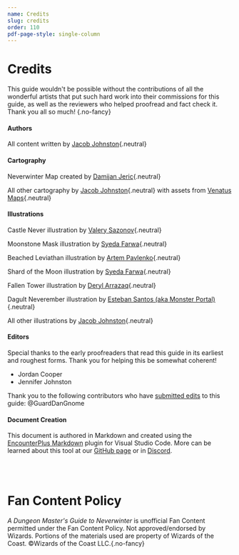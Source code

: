 ```yaml
---
name: Credits
slug: credits
order: 110
pdf-page-style: single-column
---
```


# Credits

This guide wouldn't be possible without the contributions of all the wonderful artists that put such hard work into their commissions for this guide, as well as the reviewers who helped proofread and fact check it. Thank you all so much! {.no-fancy}

#### Authors

All content written by [Jacob Johnston](https://inchoatethoughts.com){.neutral}

#### Cartography

Neverwinter Map created by [Damijan Jeric](https://www.fiverr.com/damijan){.neutral}

All other cartography by [Jacob Johnston](https://inchoatethoughts.com){.neutral} with assets from [Venatus Maps](https://www.venatusmaps.com){.neutral}

#### Illustrations

Castle Never illustration by [Valery Sazonov](https://www.fiverr.com/valeryse){.neutral}

Moonstone Mask illustration by [Syeda Farwa](https://www.fiverr.com/syedafarrwa){.neutral}

Beached Leviathan illustration by [Artem Pavlenko](https://www.fiverr.com/skiho_){.neutral}

Shard of the Moon illustration by [Syeda Farwa](https://www.fiverr.com/syedafarrwa){.neutral}

Fallen Tower illustration by [Deryl Arrazaq](https://www.fiverr.com/derylarrazaq){.neutral}

Dagult Neverember illustration by [Esteban Santos (aka Monster Portal)](https://www.patreon.com/monsterportal){.neutral}

All other illustrations by [Jacob Johnston](https://inchoatethoughts.com){.neutral}

#### Editors

Special thanks to the early proofreaders that read this guide in its earliest and roughest forms. Thank you for helping this be somewhat coherent!
- Jordan Cooper
- Jennifer Johnston

Thank you to the following contributors who have [submitted edits](https://github.com/jacobjohnston/neverwinterguide) to this guide: @GuardDanGnome

#### Document Creation
This document is authored in Markdown and created using the [EncounterPlus Markdown](https://marketplace.visualstudio.com/items?itemName=JacobJohnston.encounterplus-markdown) plugin for Visual Studio Code. More can be learned about this tool at our [GitHub page](https://github.com/encounterplus/module-packer) or in [Discord](https://discord.gg/68sQ97Py).

<br /><br />

# Fan Content Policy 

*A Dungeon Master's Guide to Neverwinter* is unofficial Fan Content permitted under the Fan Content Policy. Not approved/endorsed by Wizards. Portions of the materials used are property of Wizards of the Coast. ©Wizards of the Coast LLC.{.no-fancy}
